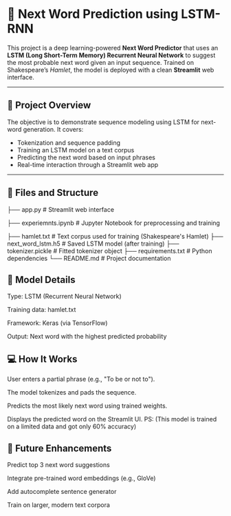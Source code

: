 # 🔮 Next Word Prediction using LSTM-RNN

This project is a deep learning-powered **Next Word Predictor** that uses an **LSTM (Long Short-Term Memory) Recurrent Neural Network** to suggest the most probable next word given an input sequence. Trained on Shakespeare’s *Hamlet*, the model is deployed with a clean **Streamlit** web interface.

---

## 🧠 Project Overview

The objective is to demonstrate sequence modeling using LSTM for next-word generation. It covers:
- Tokenization and sequence padding
- Training an LSTM model on a text corpus
- Predicting the next word based on input phrases
- Real-time interaction through a Streamlit web app

---

## 📂 Files and Structure

├── app.py # Streamlit web interface

├── experiemnts.ipynb # Jupyter Notebook for preprocessing and training

├── hamlet.txt # Text corpus used for training (Shakespeare's Hamlet)
├── next_word_lstm.h5 # Saved LSTM model (after training)
├── tokenizer.pickle # Fitted tokenizer object
├── requirements.txt # Python dependencies
└── README.md # Project documentation

## 🧪 Model Details
Type: LSTM (Recurrent Neural Network)

Training data: hamlet.txt

Framework: Keras (via TensorFlow)

Output: Next word with the highest predicted probability


## 💻 How It Works
User enters a partial phrase (e.g., "To be or not to").

The model tokenizes and pads the sequence.

Predicts the most likely next word using trained weights.

Displays the predicted word on the Streamlit UI.
PS: (This model is trained on a limited data and got only 60% accuracy)

## 🔮 Future Enhancements
Predict top 3 next word suggestions

Integrate pre-trained word embeddings (e.g., GloVe)

Add autocomplete sentence generator

Train on larger, modern text corpora

